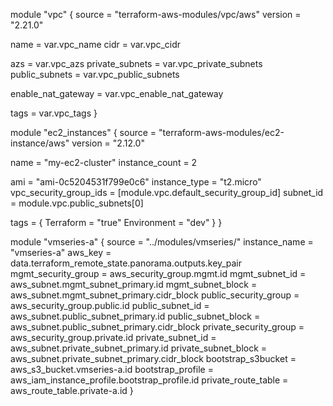 module "vpc" {
  source  = "terraform-aws-modules/vpc/aws"
  version = "2.21.0"

  name = var.vpc_name
  cidr = var.vpc_cidr

  azs             = var.vpc_azs
  private_subnets = var.vpc_private_subnets
  public_subnets  = var.vpc_public_subnets

  enable_nat_gateway = var.vpc_enable_nat_gateway

  tags = var.vpc_tags
}

module "ec2_instances" {
  source  = "terraform-aws-modules/ec2-instance/aws"
  version = "2.12.0"

  name           = "my-ec2-cluster"
  instance_count = 2

  ami                    = "ami-0c5204531f799e0c6"
  instance_type          = "t2.micro"
  vpc_security_group_ids = [module.vpc.default_security_group_id]
  subnet_id              = module.vpc.public_subnets[0]

  tags = {
    Terraform   = "true"
    Environment = "dev"
  }
}


module "vmseries-a" {
  source = "../modules/vmseries/"
  instance_name = "vmseries-a"
  aws_key = data.terraform_remote_state.panorama.outputs.key_pair
  mgmt_security_group = aws_security_group.mgmt.id
  mgmt_subnet_id = aws_subnet.mgmt_subnet_primary.id
  mgmt_subnet_block = aws_subnet.mgmt_subnet_primary.cidr_block
  public_security_group = aws_security_group.public.id
  public_subnet_id = aws_subnet.public_subnet_primary.id
  public_subnet_block = aws_subnet.public_subnet_primary.cidr_block
  private_security_group = aws_security_group.private.id
  private_subnet_id = aws_subnet.private_subnet_primary.id
  private_subnet_block = aws_subnet.private_subnet_primary.cidr_block
  bootstrap_s3bucket = aws_s3_bucket.vmseries-a.id
  bootstrap_profile = aws_iam_instance_profile.bootstrap_profile.id
  private_route_table = aws_route_table.private-a.id
}